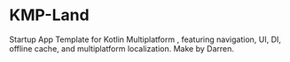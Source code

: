 # KMP-Land
Startup App Template for Kotlin Multiplatform , featuring navigation, UI, DI, offline cache, and multiplatform localization. Make by Darren.
